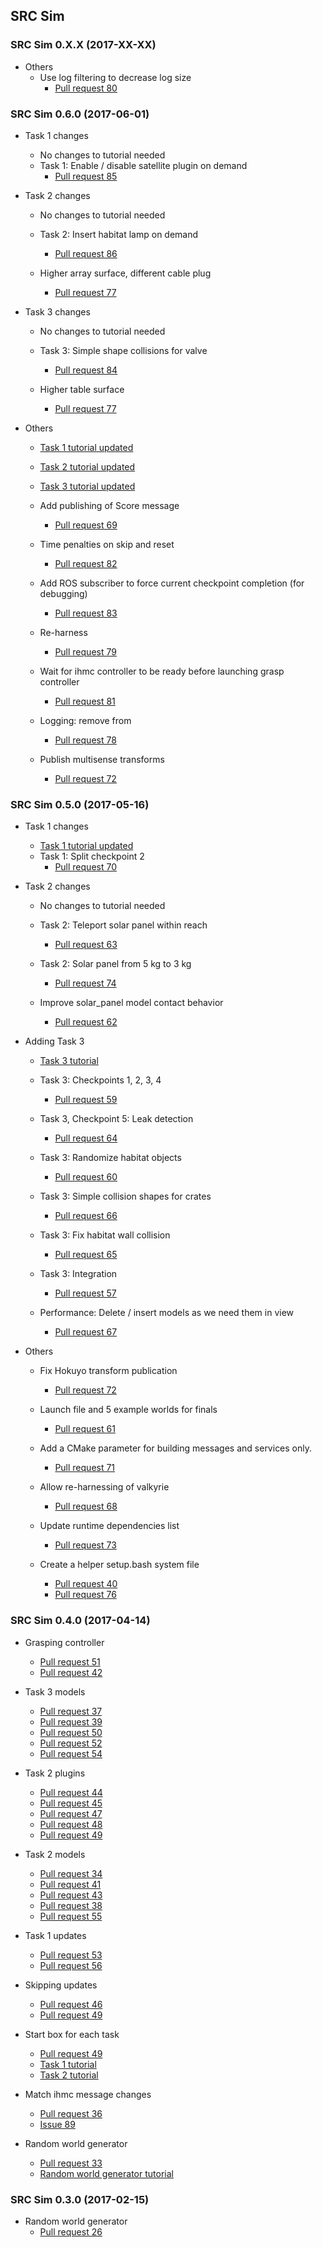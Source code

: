 ## SRC Sim

### SRC Sim 0.X.X (2017-XX-XX)

* Others
    * Use log filtering to decrease log size
        * [Pull request 80](https://bitbucket.org/osrf/srcsim/pull-requests/80)

### SRC Sim 0.6.0 (2017-06-01)

* Task 1 changes
    * No changes to tutorial needed
    * Task 1: Enable / disable satellite plugin on demand
        * [Pull request 85](https://bitbucket.org/osrf/srcsim/pull-requests/85)

* Task 2 changes
    * No changes to tutorial needed
    * Task 2: Insert habitat lamp on demand
        * [Pull request 86](https://bitbucket.org/osrf/srcsim/pull-requests/86)

    * Higher array surface, different cable plug
        * [Pull request 77](https://bitbucket.org/osrf/srcsim/pull-requests/77)

* Task 3 changes
    * No changes to tutorial needed
    * Task 3: Simple shape collisions for valve
        * [Pull request 84](https://bitbucket.org/osrf/srcsim/pull-requests/84)

    * Higher table surface
        * [Pull request 77](https://bitbucket.org/osrf/srcsim/pull-requests/77)

* Others
    * [Task 1 tutorial updated](https://bitbucket.org/osrf/srcsim/wiki/finals_task1)
    * [Task 2 tutorial updated](https://bitbucket.org/osrf/srcsim/wiki/finals_task2)
    * [Task 3 tutorial updated](https://bitbucket.org/osrf/srcsim/wiki/finals_task3)
    * Add publishing of Score message
        * [Pull request 69](https://bitbucket.org/osrf/srcsim/pull-requests/69)

    * Time penalties on skip and reset
        * [Pull request 82](https://bitbucket.org/osrf/srcsim/pull-requests/82)

    * Add ROS subscriber to force current checkpoint completion (for debugging)
        * [Pull request 83](https://bitbucket.org/osrf/srcsim/pull-requests/83)

    * Re-harness
        * [Pull request 79](https://bitbucket.org/osrf/srcsim/pull-requests/79)

    * Wait for ihmc controller to be ready before launching grasp controller
        * [Pull request 81](https://bitbucket.org/osrf/srcsim/pull-requests/81)

    * Logging: remove <sdf> from <plugin>
        * [Pull request 78](https://bitbucket.org/osrf/srcsim/pull-requests/78)

    * Publish multisense transforms
        * [Pull request 72](https://bitbucket.org/osrf/srcsim/pull-requests/72)

### SRC Sim 0.5.0 (2017-05-16)

* Task 1 changes
    * [Task 1 tutorial updated](https://bitbucket.org/osrf/srcsim/wiki/finals_task1)
    * Task 1: Split checkpoint 2
        * [Pull request 70](https://bitbucket.org/osrf/srcsim/pull-requests/70)

* Task 2 changes
    * No changes to tutorial needed
    * Task 2: Teleport solar panel within reach
        * [Pull request 63](https://bitbucket.org/osrf/srcsim/pull-requests/63)

    * Task 2: Solar panel from 5 kg to 3 kg
        * [Pull request 74](https://bitbucket.org/osrf/srcsim/pull-requests/74)

    * Improve solar_panel model contact behavior
        * [Pull request 62](https://bitbucket.org/osrf/srcsim/pull-requests/62)

* Adding Task 3
    * [Task 3 tutorial](https://bitbucket.org/osrf/srcsim/wiki/finals_task3)
    * Task 3: Checkpoints 1, 2, 3, 4
        * [Pull request 59](https://bitbucket.org/osrf/srcsim/pull-requests/59)

    * Task 3, Checkpoint 5: Leak detection
        * [Pull request 64](https://bitbucket.org/osrf/srcsim/pull-requests/64)

    * Task 3: Randomize habitat objects
        * [Pull request 60](https://bitbucket.org/osrf/srcsim/pull-requests/60)

    * Task 3: Simple collision shapes for crates
        * [Pull request 66](https://bitbucket.org/osrf/srcsim/pull-requests/66)

    * Task 3: Fix habitat wall collision
        * [Pull request 65](https://bitbucket.org/osrf/srcsim/pull-requests/65)

    * Task 3: Integration
        * [Pull request 57](https://bitbucket.org/osrf/srcsim/pull-requests/57)

    * Performance: Delete / insert models as we need them in view
        * [Pull request 67](https://bitbucket.org/osrf/srcsim/pull-requests/67)

* Others
    * Fix Hokuyo transform publication
        * [Pull request 72](https://bitbucket.org/osrf/srcsim/pull-requests/72)

    * Launch file and 5 example worlds for finals
        * [Pull request 61](https://bitbucket.org/osrf/srcsim/pull-requests/61)

    * Add a CMake parameter for building messages and services only.
        * [Pull request 71](https://bitbucket.org/osrf/srcsim/pull-requests/71)

    * Allow re-harnessing of valkyrie
        * [Pull request 68](https://bitbucket.org/osrf/srcsim/pull-requests/68)

    * Update runtime dependencies list
        * [Pull request 73](https://bitbucket.org/osrf/srcsim/pull-requests/73)

    * Create a helper setup.bash system file
        * [Pull request 40](https://bitbucket.org/osrf/srcsim/pull-requests/40)
        * [Pull request 76](https://bitbucket.org/osrf/srcsim/pull-requests/76)

### SRC Sim 0.4.0 (2017-04-14)

* Grasping controller
    * [Pull request 51](https://bitbucket.org/osrf/srcsim/pull-requests/51)
    * [Pull request 42](https://bitbucket.org/osrf/srcsim/pull-requests/42)

* Task 3 models
    * [Pull request 37](https://bitbucket.org/osrf/srcsim/pull-requests/37)
    * [Pull request 39](https://bitbucket.org/osrf/srcsim/pull-requests/39)
    * [Pull request 50](https://bitbucket.org/osrf/srcsim/pull-requests/50)
    * [Pull request 52](https://bitbucket.org/osrf/srcsim/pull-requests/52)
    * [Pull request 54](https://bitbucket.org/osrf/srcsim/pull-requests/54)

* Task 2 plugins
    * [Pull request 44](https://bitbucket.org/osrf/srcsim/pull-requests/44)
    * [Pull request 45](https://bitbucket.org/osrf/srcsim/pull-requests/45)
    * [Pull request 47](https://bitbucket.org/osrf/srcsim/pull-requests/47)
    * [Pull request 48](https://bitbucket.org/osrf/srcsim/pull-requests/48)
    * [Pull request 49](https://bitbucket.org/osrf/srcsim/pull-requests/49)

* Task 2 models
    * [Pull request 34](https://bitbucket.org/osrf/srcsim/pull-requests/34)
    * [Pull request 41](https://bitbucket.org/osrf/srcsim/pull-requests/41)
    * [Pull request 43](https://bitbucket.org/osrf/srcsim/pull-requests/43)
    * [Pull request 38](https://bitbucket.org/osrf/srcsim/pull-requests/38)
    * [Pull request 55](https://bitbucket.org/osrf/srcsim/pull-requests/55)

* Task 1 updates
    * [Pull request 53](https://bitbucket.org/osrf/srcsim/pull-requests/53)
    * [Pull request 56](https://bitbucket.org/osrf/srcsim/pull-requests/56)

* Skipping updates
    * [Pull request 46](https://bitbucket.org/osrf/srcsim/pull-requests/46)
    * [Pull request 49](https://bitbucket.org/osrf/srcsim/pull-requests/49)

* Start box for each task
    * [Pull request 49](https://bitbucket.org/osrf/srcsim/pull-requests/49)
    * [Task 1 tutorial](https://bitbucket.org/osrf/srcsim/wiki/finals_task1)
    * [Task 2 tutorial](https://bitbucket.org/osrf/srcsim/wiki/finals_task2)

* Match ihmc message changes
    * [Pull request 36](https://bitbucket.org/osrf/srcsim/pull-requests/36)
    * [Issue 89](https://bitbucket.org/osrf/srcsim/issues/89/update-walking-script-to-use-new-ihmc)

* Random world generator
    * [Pull request 33](https://bitbucket.org/osrf/srcsim/pull-requests/33)
    * [Random world generator tutorial](https://bitbucket.org/osrf/srcsim/wiki/world_generator)

### SRC Sim 0.3.0 (2017-02-15)

* Random world generator
    * [Pull request 26](https://bitbucket.org/osrf/srcsim/pull-requests/26)
